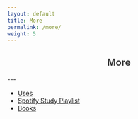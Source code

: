 ```yaml
---
layout: default
title: More
permalink: /more/
weight: 5
---
```

<h2 style="text-align:center; color: #3a3a3a">
    <div>
        <b>More</b>
    </div>
</h2>
---

* [Uses](/uses.md)
* [Spotify Study Playlist](https://open.spotify.com/playlist/6mtQxnGRYzAzILoJBPPcey?si=9Q8hWMgVSVWNEnyordHkyQ)
* [Books](https://www.goodreads.com/vyshnav)